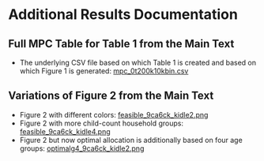 # Additional Results Documentation

## Full MPC Table for Table 1 from the Main Text

- The underlying CSV file based on which Table 1 is created and based on which Figure 1 is generated: [mpc_0t200k10kbin.csv](https://github.com/FanWangEcon/PrjOptiSNW/tree/master/AllocateR/additional_results/mpc_table/mpc_0t200k10kbin.csv)

## Variations of Figure 2 from the Main Text

- Figure 2 with different colors: [feasible_9ca6ck_kidle2.png](https://github.com/FanWangEcon/PrjOptiSNW/tree/master/AllocateR/additional_results/allocation_age/feasible_9ca6ck_kidle2.png)
- Figure 2 with more child-count household groups: [feasible_9ca6ck_kidle4.png](https://github.com/FanWangEcon/PrjOptiSNW/tree/master/AllocateR/additional_results/allocation_age/feasible_9ca6ck_kidle4.png)
- Figure 2 but now optimal allocation is additionally based on four age groups: [optimalg4_9ca6ck_kidle2.png](https://github.com/FanWangEcon/PrjOptiSNW/tree/master/AllocateR/additional_results/allocation_age/optimalg4_9ca6ck_kidle2.png)
